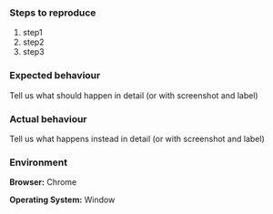 ### Steps to reproduce
1. step1
2. step2
3. step3

### Expected behaviour
Tell us what should happen in detail (or with screenshot and label)

### Actual behaviour
Tell us what happens instead in detail (or with screenshot and label)

### Environment

**Browser:** Chrome

**Operating System:** Window
